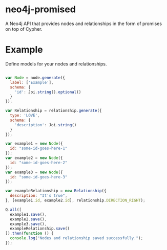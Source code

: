 neo4j-promised
==============

A Neo4j API that provides nodes and relationships in the form of promises on top of Cypher.

Example
=======

Define models for your nodes and relationships.

```javascript

var Node = node.generate({
  label: ['Example'],
  schema: {
    'id': Joi.string().optional()
  }
});

var Relationship = relationship.generate({
  type: 'LOVE',
  schema: {
    'description': Joi.string()
  }
});

var example1 = new Node({
  id: "some-id-goes-here-1"
});
var example2 = new Node({
  id: "some-id-goes-here-2"
});
var example3 = new Node({
  id: "some-id-goes-here-3"
});

var exampleRelationship = new Relationship({
  description: "It's true",
}, [example1.id, example2.id], relationship.DIRECTION_RIGHT);

Q.all([
  example1.save(),
  example2.save(),
  example3.save(),
  exampleRelationship.save()
]).then(function () {
  console.log("Nodes and relationship saved successfully.");
});

```
